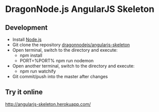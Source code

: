 # DragonNode.js AngularJS Skeleton

## Development
- Install [Node.js](http://nodejs.org/)
- Git clone the repository [dragonnodejs/angularjs-skeleton](https://github.com/dragonnodejs/angularjs-skeleton.git)
- Open terminal, switch to the directory and execute:
  - npm install
  - PORT=%PORT% npm run nodemon
- Open another terminal, switch to the directory and execute:
  - npm run watchify
- Git commit/push into the master after changes

## Try it online
http://angularjs-skeleton.herokuapp.com/
